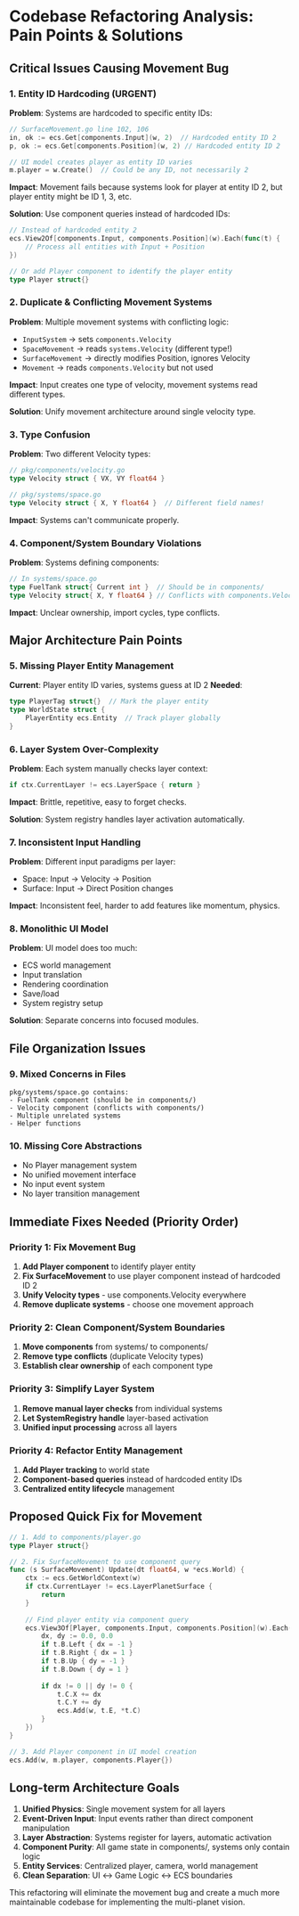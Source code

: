 # Codebase Refactoring Analysis: Pain Points & Solutions

## Critical Issues Causing Movement Bug

### **1. Entity ID Hardcoding (URGENT)**
**Problem**: Systems are hardcoded to specific entity IDs:
```go
// SurfaceMovement.go line 102, 106
in, ok := ecs.Get[components.Input](w, 2)  // Hardcoded entity ID 2
p, ok := ecs.Get[components.Position](w, 2) // Hardcoded entity ID 2

// UI model creates player as entity ID varies
m.player = w.Create()  // Could be any ID, not necessarily 2
```

**Impact**: Movement fails because systems look for player at entity ID 2, but player entity might be ID 1, 3, etc.

**Solution**: Use component queries instead of hardcoded IDs:
```go
// Instead of hardcoded entity 2
ecs.View2Of[components.Input, components.Position](w).Each(func(t) {
    // Process all entities with Input + Position
})

// Or add Player component to identify the player entity
type Player struct{}
```

### **2. Duplicate & Conflicting Movement Systems**
**Problem**: Multiple movement systems with conflicting logic:
- `InputSystem` → sets `components.Velocity`
- `SpaceMovement` → reads `systems.Velocity` (different type!)
- `SurfaceMovement` → directly modifies Position, ignores Velocity
- `Movement` → reads `components.Velocity` but not used

**Impact**: Input creates one type of velocity, movement systems read different types.

**Solution**: Unify movement architecture around single velocity type.

### **3. Type Confusion**
**Problem**: Two different Velocity types:
```go
// pkg/components/velocity.go
type Velocity struct { VX, VY float64 }

// pkg/systems/space.go  
type Velocity struct { X, Y float64 }  // Different field names!
```

**Impact**: Systems can't communicate properly.

### **4. Component/System Boundary Violations**
**Problem**: Systems defining components:
```go
// In systems/space.go
type FuelTank struct{ Current int }  // Should be in components/
type Velocity struct{ X, Y float64 } // Conflicts with components.Velocity
```

**Impact**: Unclear ownership, import cycles, type conflicts.

## Major Architecture Pain Points

### **5. Missing Player Entity Management**
**Current**: Player entity ID varies, systems guess at ID 2
**Needed**: 
```go
type PlayerTag struct{}  // Mark the player entity
type WorldState struct {
    PlayerEntity ecs.Entity  // Track player globally
}
```

### **6. Layer System Over-Complexity**
**Problem**: Each system manually checks layer context:
```go
if ctx.CurrentLayer != ecs.LayerSpace { return }
```

**Impact**: Brittle, repetitive, easy to forget checks.

**Solution**: System registry handles layer activation automatically.

### **7. Inconsistent Input Handling**
**Problem**: Different input paradigms per layer:
- Space: Input → Velocity → Position  
- Surface: Input → Direct Position changes

**Impact**: Inconsistent feel, harder to add features like momentum, physics.

### **8. Monolithic UI Model**
**Problem**: UI model does too much:
- ECS world management
- Input translation  
- Rendering coordination
- Save/load
- System registry setup

**Solution**: Separate concerns into focused modules.

## File Organization Issues

### **9. Mixed Concerns in Files**
```
pkg/systems/space.go contains:
- FuelTank component (should be in components/)
- Velocity component (conflicts with components/)
- Multiple unrelated systems
- Helper functions
```

### **10. Missing Core Abstractions**
- No Player management system
- No unified movement interface
- No input event system
- No layer transition management

## Immediate Fixes Needed (Priority Order)

### **Priority 1: Fix Movement Bug**
1. **Add Player component** to identify player entity
2. **Fix SurfaceMovement** to use player component instead of hardcoded ID 2
3. **Unify Velocity types** - use components.Velocity everywhere
4. **Remove duplicate systems** - choose one movement approach

### **Priority 2: Clean Component/System Boundaries**
1. **Move components** from systems/ to components/
2. **Remove type conflicts** (duplicate Velocity types)
3. **Establish clear ownership** of each component type

### **Priority 3: Simplify Layer System**
1. **Remove manual layer checks** from individual systems
2. **Let SystemRegistry handle** layer-based activation
3. **Unified input processing** across all layers

### **Priority 4: Refactor Entity Management**
1. **Add Player tracking** to world state
2. **Component-based queries** instead of hardcoded entity IDs
3. **Centralized entity lifecycle** management

## Proposed Quick Fix for Movement

```go
// 1. Add to components/player.go
type Player struct{}

// 2. Fix SurfaceMovement to use component query
func (s SurfaceMovement) Update(dt float64, w *ecs.World) {
    ctx := ecs.GetWorldContext(w)
    if ctx.CurrentLayer != ecs.LayerPlanetSurface {
        return
    }
    
    // Find player entity via component query
    ecs.View3Of[Player, components.Input, components.Position](w).Each(func(t ecs.Tuple3[Player, components.Input, components.Position]) {
        dx, dy := 0.0, 0.0
        if t.B.Left { dx = -1 }
        if t.B.Right { dx = 1 }
        if t.B.Up { dy = -1 }
        if t.B.Down { dy = 1 }
        
        if dx != 0 || dy != 0 {
            t.C.X += dx
            t.C.Y += dy
            ecs.Add(w, t.E, *t.C)
        }
    })
}

// 3. Add Player component in UI model creation
ecs.Add(w, m.player, components.Player{})
```

## Long-term Architecture Goals

1. **Unified Physics**: Single movement system for all layers
2. **Event-Driven Input**: Input events rather than direct component manipulation  
3. **Layer Abstraction**: Systems register for layers, automatic activation
4. **Component Purity**: All game state in components/, systems only contain logic
5. **Entity Services**: Centralized player, camera, world management
6. **Clean Separation**: UI ↔ Game Logic ↔ ECS boundaries

This refactoring will eliminate the movement bug and create a much more maintainable codebase for implementing the multi-planet vision.